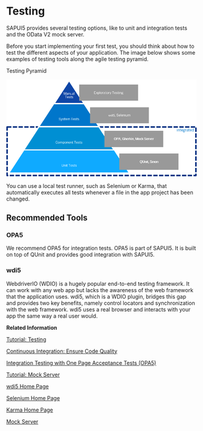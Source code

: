 <!-- loio7cdee404cac441888539ed7bfe076e57 -->

# Testing

SAPUI5 provides several testing options, like to unit and integration tests and the OData V2 mock server.

Before you start implementing your first test, you should think about how to test the different aspects of your application. The image below shows some examples of testing tools along the agile testing pyramid.

   
  
<a name="loio7cdee404cac441888539ed7bfe076e57__fig_u2g_t2y_2t"/>Testing Pyramid

 ![](../03_Get-Started/images/Tutorial_Testing_Step_01_2_88758c3.png "Testing Pyramid") 

You can use a local test runner, such as Selenium or Karma, that automatically executes all tests whenever a file in the app project has been changed.



<a name="loio7cdee404cac441888539ed7bfe076e57__section_ojr_rzb_qnb"/>

## Recommended Tools



### OPA5

We recommend OPA5 for integration tests. OPA5 is part of SAPUI5. It is built on top of QUnit and provides good integration with SAPUI5.



### wdi5

WebdriverIO \(WDIO\) is a hugely popular end-to-end testing framework. It can work with any web app but lacks the awareness of the web framework that the application uses. wdi5, which is a WDIO plugin, bridges this gap and provides two key benefits, namely control locators and synchronization with the web framework. wdi5 uses a real browser and interacts with your app the same way a real user would.

**Related Information**  


[Tutorial: Testing](../03_Get-Started/testing-291c912.md "In this tutorial we will test application functionality with the testing tools that are delivered with SAPUI5. At different steps of this tutorial you will write tests using QUnit, OPA5, and the OData V2 mock server. Additionally, you will learn about testing strategies, Test Driven Development (TDD), and much more.")

[Continuous Integration: Ensure Code Quality](../05_Developing_Apps/continuous-integration-ensure-code-quality-fe7a158.md "This section describes the setup of a development project where multiple developers work together on the same code.")

[Integration Testing with One Page Acceptance Tests \(OPA5\)](integration-testing-with-one-page-acceptance-tests-opa5-2696ab5.md "OPA5 is an API for SAPUI5 controls. It hides asynchronicity and eases access to SAPUI5 elements. This makes OPA especially helpful for testing user interactions, integration with SAPUI5, navigation, and data binding.")

[Tutorial: Mock Server](../03_Get-Started/odata-v2-mock-server-3a9728e.md "In this tutorial, we will explore some advanced features of the OData V2 mock server.")

[wdi5 Home Page](https://github.com/js-soft/wdi5)

[Selenium Home Page](http://docs.seleniumhq.org/)

[Karma Home Page](https://www.npmjs.com/package/karma)

[Mock Server](mock-server-69d3cbd.md "A mock server mimics one or more back-end services. It is used to simplify integration testing and to decouple UI development from service development. By using a mock server you can develop and test the UI even if the service in the back end is incomplete or unstable.")


